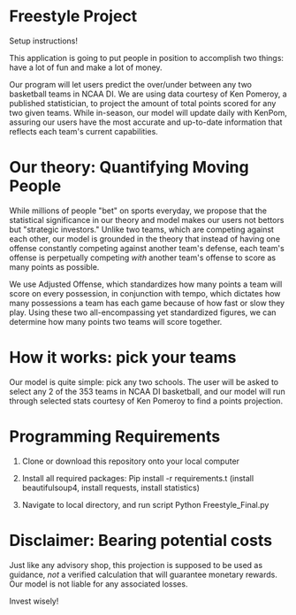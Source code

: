 # Freestyle Project

Setup instructions!

This application is going to put people in position to accomplish two things: have a lot of fun and make a lot of money.

Our program will let users predict the over/under between any two basketball teams in NCAA DI. We are using data courtesy of Ken Pomeroy, a published statistician, to project the amount of total points scored for any two given teams. While in-season, our model will update daily with KenPom, assuring our users have the most accurate and up-to-date information that reflects each team's current capabilities.

# Our theory: Quantifying Moving People

While millions of people "bet" on sports everyday, we propose that the statistical significance in our theory and model makes our users not bettors but "strategic investors." Unlike two teams, which are competing against each other, our model is grounded in the theory that instead of having one offense constantly competing against another team's defense, each team's offense is perpetually competing *with* another team's offense to score as many points as possible. 

We use Adjusted Offense, which standardizes how many points a team will score on every possession, in conjunction with tempo, which dictates how many possessions a team has each game because of how fast or slow they play. Using these two all-encompassing yet standardized figures, we can determine how many points two teams will score together. 


# How it works: pick your teams

Our model is quite simple: pick any two schools. The user will be asked to select any 2 of the 353 teams in NCAA DI basketball, and our model will run through selected stats courtesy of Ken Pomeroy to find a points projection.

# Programming Requirements
1. Clone or download this repository onto your local computer

2. Install all required packages:
  Pip install -r requirements.t 
      (install beautifulsoup4, install requests, install statistics)
3. Navigate to local directory, and run script
  Python Freestyle_Final.py


# Disclaimer: Bearing potential costs

Just like any advisory shop, this projection is supposed to be used as guidance, *not* a verified calculation that will guarantee monetary rewards. Our model is not liable for any associated losses. 

Invest wisely!
